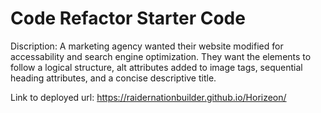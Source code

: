 # Code Refactor Starter Code
Discription: A marketing agency wanted their website modified for accessability and search engine optimization. They want the elements to follow a logical structure, alt attributes added to image tags, sequential heading attributes, and a concise descriptive title.

Link to deployed url: https://raidernationbuilder.github.io/Horizeon/